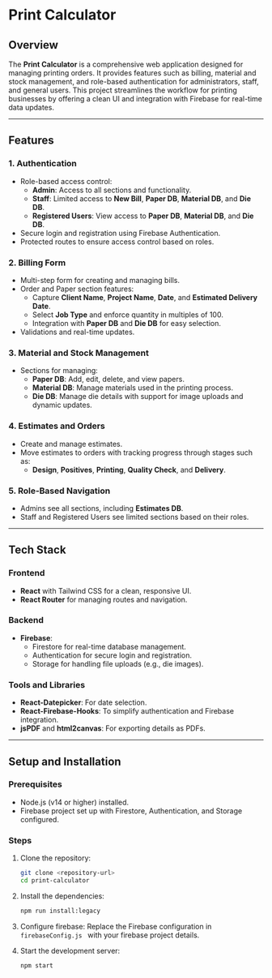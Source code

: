 # Print Calculator  

## Overview  
The **Print Calculator** is a comprehensive web application designed for managing printing orders. It provides features such as billing, material and stock management, and role-based authentication for administrators, staff, and general users. This project streamlines the workflow for printing businesses by offering a clean UI and integration with Firebase for real-time data updates.  

---

## Features  

### 1. **Authentication**  
- Role-based access control:  
  - **Admin**: Access to all sections and functionality.  
  - **Staff**: Limited access to **New Bill**, **Paper DB**, **Material DB**, and **Die DB**.  
  - **Registered Users**: View access to **Paper DB**, **Material DB**, and **Die DB**.  
- Secure login and registration using Firebase Authentication.  
- Protected routes to ensure access control based on roles.  

### 2. **Billing Form**  
- Multi-step form for creating and managing bills.  
- Order and Paper section features:  
  - Capture **Client Name**, **Project Name**, **Date**, and **Estimated Delivery Date**.  
  - Select **Job Type** and enforce quantity in multiples of 100.  
  - Integration with **Paper DB** and **Die DB** for easy selection.  
- Validations and real-time updates.  

### 3. **Material and Stock Management**  
- Sections for managing:  
  - **Paper DB**: Add, edit, delete, and view papers.  
  - **Material DB**: Manage materials used in the printing process.  
  - **Die DB**: Manage die details with support for image uploads and dynamic updates.  

### 4. **Estimates and Orders**  
- Create and manage estimates.  
- Move estimates to orders with tracking progress through stages such as:  
  - **Design**, **Positives**, **Printing**, **Quality Check**, and **Delivery**.  

### 5. **Role-Based Navigation**  
- Admins see all sections, including **Estimates DB**.  
- Staff and Registered Users see limited sections based on their roles.  

---

## Tech Stack  

### Frontend  
- **React** with Tailwind CSS for a clean, responsive UI.  
- **React Router** for managing routes and navigation.  

### Backend  
- **Firebase**:  
  - Firestore for real-time database management.  
  - Authentication for secure login and registration.  
  - Storage for handling file uploads (e.g., die images).  

### Tools and Libraries  
- **React-Datepicker**: For date selection.  
- **React-Firebase-Hooks**: To simplify authentication and Firebase integration.  
- **jsPDF** and **html2canvas**: For exporting details as PDFs.  

---

## Setup and Installation  

### Prerequisites  
- Node.js (v14 or higher) installed.  
- Firebase project set up with Firestore, Authentication, and Storage configured.  

### Steps  
1. Clone the repository:  
   ```bash  
   git clone <repository-url>
   cd print-calculator  

2. Install the dependencies:
    ```bash
    npm run install:legacy

3. Configure firebase:
    Replace the Firebase configuration in ```firebaseConfig.js ``` with your firebase project details.

4. Start the development server:
    ```bash
    npm start